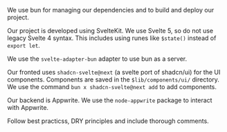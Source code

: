 We use bun for managing our dependencies and to build and deploy our project.

Our project is developed using SvelteKit. We use Svelte 5, so do not use legacy Svelte 4 syntax. This includes using runes like `$state()` instead of `export let`.

We use the `svelte-adapter-bun` adapter to use bun as a server.

Our fronted uses `shadcn-svelte@next` (a svelte port of shadcn/ui) for the UI components. Components are saved in the `$lib/components/ui/` directory. We use the command `bun x shadcn-svelte@next add` to add components.

Our backend is Appwrite. We use the `node-appwrite` package to interact with Appwrite.

Follow best practicss, DRY principles and include thorough comments.
